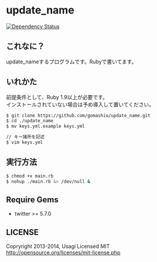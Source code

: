 update_name
===========
[![Dependency Status](https://gemnasium.com/gomashio/update_name.png)](https://gemnasium.com/gomashio/update_name)

## これなに？
update_nameするプログラムです。Rubyで書いてます。

## いれかた
前提条件として、Ruby 1.9以上が必要です。  
インストールされていない場合は予め導入して置いてください。
```sh
$ git clone https://github.com/gomashio/update_name.git
$ cd ./update_name
$ mv keys.yml.example keys.yml

// キー諸所を記述
$ vim keys.yml
```

## 実行方法
```sh
$ chmod +x main.rb
$ nohup ./main.rb &> /dev/null &
```

## Require Gems
* twitter >= 5.7.0

## LICENSE
Copryright 2013-2014, Usagi
Licensed MIT
http://opensource.org/licenses/mit-license.php
